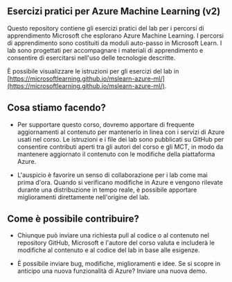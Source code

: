 ## Esercizi pratici per Azure Machine Learning (v2)

Questo repository contiene gli esercizi pratici del lab per i percorsi di apprendimento Microsoft che esplorano Azure Machine Learning. I percorsi di apprendimento sono costituiti da moduli auto-passo in Microsoft Learn. I lab sono progettati per accompagnare i materiali di apprendimento e consentire di esercitarsi nell'uso delle tecnologie descritte.

È possibile visualizzare le istruzioni per gli esercizi del lab in [https://microsoftlearning.github.io/mslearn-azure-ml/](https://microsoftlearning.github.io/mslearn-azure-ml/).

## Cosa stiamo facendo?

- Per supportare questo corso, dovremo apportare di frequente aggiornamenti al contenuto per mantenerlo in linea con i servizi di Azure usati nel corso.  Le istruzioni e i file dei lab sono pubblicati su GitHub per consentire contributi aperti tra gli autori del corso e gli MCT, in modo da mantenere aggiornato il contenuto con le modifiche della piattaforma Azure.

- L'auspicio è favorire un senso di collaborazione per i lab come mai prima d'ora. Quando si verificano modifiche in Azure e vengono rilevate durante una distribuzione in tempo reale, è possibile apportare miglioramenti direttamente nell'origine del lab. 

## Come è possibile contribuire?

- Chiunque può inviare una richiesta pull al codice o al contenuto nel repository GitHub, Microsoft e l'autore del corso valuta e includerà le modifiche al contenuto e al codice del lab in base alle esigenze.

- È possibile inviare bug, modifiche, miglioramenti e idee.  Se si scopre in anticipo una nuova funzionalità di Azure?  Inviare una nuova demo.
